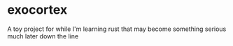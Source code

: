 # exocortex
A toy project for while I'm learning rust that may become something serious much later down the line
